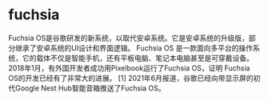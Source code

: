 # fuchsia

Fuchsia OS是谷歌研发的新系统，以取代安卓系统。它是安卓系统的升级版，部分继承了安卓系统的UI设计和界面逻辑。
Fuchsia OS 是一款面向多平台的操作系统，它的载体不仅是智能手机，还有平板电脑、笔记本电脑甚至是可穿戴设备。
2018年1月，有外国开发者成功用Pixelbook运行了Fuchsia OS，证明 Fuchsia OS的开发已经有了非常大的进展。 [1] 
2021年6月报道，谷歌已经向带显示屏的初代Google Nest Hub智能音箱推送了Fuchsia OS。